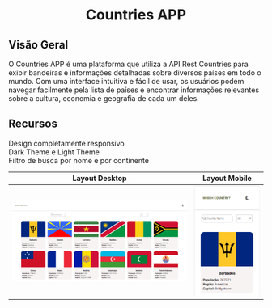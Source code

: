 <h1 align="center">
Countries APP
</h1>

## Visão Geral

O Countries APP é uma plataforma que utiliza a API Rest Countries para exibir bandeiras e informações detalhadas sobre diversos países em todo o mundo. Com uma interface intuitiva e fácil de usar, os usuários podem navegar facilmente pela lista de países e encontrar informações relevantes sobre a cultura, economia e geografia de cada um deles. 

## Recursos

Design completamente responsivo
<br>
Dark Theme e Light Theme
<br>
Filtro de busca por nome e por continente

| Layout Desktop  |  Layout Mobile  |
| --------------- | --------------- |
|  <img src="https://github.com/Alerodrigues11/Countries-app/blob/main/img/Layout-Countries-APP.PNG"> |  <img src="https://github.com/Alerodrigues11/Countries-app/blob/main/img/Layout-Countries-APP-mobile.PNG"> |
